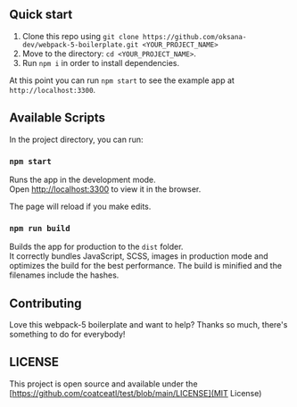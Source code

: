## Quick start

1.  Clone this repo using `git clone https://github.com/oksana-dev/webpack-5-boilerplate.git <YOUR_PROJECT_NAME>`
3.  Move to the directory: `cd <YOUR_PROJECT_NAME>`.<br />
4.  Run `npm i` in order to install dependencies.<br />

At this point you can run `npm start` to see the example app at `http://localhost:3300`.

## Available Scripts

In the project directory, you can run:

### `npm start`

Runs the app in the development mode.<br />
Open [http://localhost:3300](http://localhost:3300) to view it in the browser.

The page will reload if you make edits.<br />

### `npm run build`

Builds the app for production to the `dist` folder.<br />
It correctly bundles JavaScript, SCSS, images in production mode and optimizes the build for the best performance.
The build is minified and the filenames include the hashes.<br />

## Contributing

Love this webpack-5 boilerplate and want to help? Thanks so much, there's something to do for everybody!

## LICENSE

This project is open source and available under the [https://github.com/coatceatl/test/blob/main/LICENSE](MIT License)
